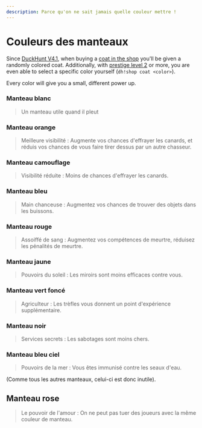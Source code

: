 ```yaml
---
description: Parce qu'on ne sait jamais quelle couleur mettre !
---
```


# Couleurs des manteaux

Since [DuckHunt V4.1](../whats-new-in-duckhunt-v4.md), when buying a [coat in the shop](https://duckhunt.me/commands/shop/coat) you'll be given a randomly colored coat. Additionally, with [prestige level 2](levels-and-experience.md#prestige-levels) or more, you are even able to select a specific color yourself \(`dh!shop coat <color>`\).

Every color will give you a small, different power up. 

### Manteau blanc

> Un manteau utile quand il pleut

### Manteau orange

> Meilleure visibilité : Augmente vos chances d'effrayer les canards, et réduis vos chances de vous faire tirer dessus par un autre chasseur.

### Manteau camouflage 

> Visibilité réduite : Moins de chances d'effrayer les canards.

### Manteau bleu

> Main chanceuse : Augmentez vos chances de trouver des objets dans les buissons.

### Manteau rouge

> Assoiffé de sang : Augmentez vos compétences de meurtre, réduisez les pénalités de meurtre.

### Manteau jaune

> Pouvoirs du soleil : Les miroirs sont moins efficaces contre vous.

### Manteau vert foncé

> Agriculteur : Les trèfles vous donnent un point d'expérience supplémentaire.

### Manteau noir

> Services secrets : Les sabotages sont moins chers.

### Manteau bleu ciel

> Pouvoirs de la mer : Vous êtes immunisé contre les seaux d'eau.

\(Comme tous les autres manteaux, celui-ci est donc inutile\).

## Manteau rose

> Le pouvoir de l'amour : On ne peut pas tuer des joueurs avec la même couleur de manteau.





